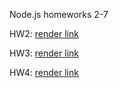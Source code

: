 Node.js homeworks 2-7

HW2: [render link](https://nodejs-hw-mongodb-tpv0.onrender.com/contacts)

HW3: [render link](https://nodejs-hw-mongodb-2-6rpn.onrender.com/contacts)

HW4: [render link](https://nodejs-hw-mongodb-3-m5n7.onrender.com/contacts)